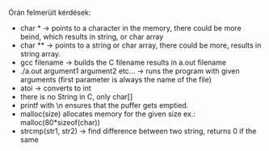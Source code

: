 Órán felmerült kérdések:

- char * -> points to a character in the memory, there could be more beind, which results in string, or char array
- char ** -> points to a string or char array, there could be more, results in string array.
- gcc filename -> builds the C filename results in a.out filename
- ./a.out argument1 argument2 etc... -> runs the program with given arguments (first parameter is always the name of the file)
- atoi -> converts to int
- there is no String in C, only char[]
- printf with \n ensures that the puffer gets emptied.
- malloc(size) allocates memory for the given size ex.: malloc(80*sizeof(char))
- strcmp(str1, str2) -> find difference between two string, returns 0 if the same